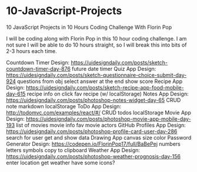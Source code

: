 # 10-JavaScript-Projects

10 JavaScript Projects in 10 Hours Coding Challenge With Florin Pop

I will be coding along with Florin Pop in this 10 hour coding challenge. I am not sure I will be able to do 10 hours straight, so I will break this into bits of 2-3 hours each time.

Countdown Timer
Design: https://uidesigndaily.com/posts/sketch-countdown-timer-day-876
future date
timer
Quiz App
Design: https://uidesigndaily.com/posts/sketch-questionnaire-choice-submit-day-924
questions from obj
select answer
at the end show score
Recipe App
Design: https://uidesigndaily.com/posts/sketch-recipe-app-food-mobile-day-615
recipe info on click
fav recipe (w/ localStorage)
Notes App
Design: https://uidesigndaily.com/posts/photoshop-notes-widget-day-65
CRUD note
markdown
localStorage
ToDo App
Design: http://todomvc.com/examples/react/#/
CRUD todos
localStorage
Movie App
Design: https://uidesigndaily.com/posts/photoshop-movie-app-mobile-day-193
list of movies
movie info
fav movie
actors
GitHub Profiles App
Design: https://uidesigndaily.com/posts/photoshop-profile-card-user-day-286
search for user
get and show data
Drawing App
canvas
size
color
Password Generator
Design: https://codepen.io/FlorinPop17/full/BaBePej
numbers
letters
symbols
copy to clipboard
Weather App
Design: https://uidesigndaily.com/posts/photoshop-weather-prognosis-day-156
enter location
get weather
have some icons?
